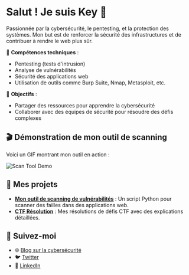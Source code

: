 # Salut ! Je suis Key 👋

Passionnée par la cybersécurité, le pentesting, et la protection des systèmes. Mon but est de renforcer la sécurité des infrastructures et de contribuer à rendre le web plus sûr.

🔐 **Compétences techniques** :
- Pentesting (tests d'intrusion)
- Analyse de vulnérabilités
- Sécurité des applications web
- Utilisation de outils comme Burp Suite, Nmap, Metasploit, etc.

🎯 **Objectifs** :
- Partager des ressources pour apprendre la cybersécurité
- Collaborer avec des équipes de sécurité pour résoudre des défis complexes

## 🎬 Démonstration de mon outil de scanning

Voici un GIF montrant mon outil en action :

![Scan Tool Demo](https://ton-lien-vers-un-gif.gif)

## 🚀 Mes projets

- **[Mon outil de scanning de vulnérabilités](https://github.com/ton-nom-de-projet)** : Un script Python pour scanner des failles dans des applications web.
- **[CTF Résolution](https://github.com/ton-nom-de-ctf)** : Mes résolutions de défis CTF avec des explications détaillées.

## 💬 Suivez-moi
- 🌐 [Blog sur la cybersécurité](https://ton-blog.com)
- 🐦 [Twitter](https://twitter.com/toncompte)
- 💼 [LinkedIn](https://linkedin.com/in/tonprofil)
